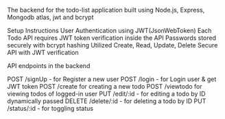 The backend for the todo-list application built using Node.js, Express, Mongodb atlas, jwt and bcrypt

Setup Instructions
User Authentication using JWT(JsonWebToken)
Each Todo API requires JWT token verification inside the API
Passwords stored securely with bcrypt hashing
Utilized Create, Read, Update, Delete 
Secure API  with JWT verification

API endpoints in the backend

POST /signUp - for Register a new user
POST /login - for Login user & get JWT token
POST /create  for creating a new todo
POST /viewtodo  for viewing todos of logged-in user
PUT /edit/:id - for editing a todo by ID dynamically passed
DELETE /delete/:id - for deleting a todo by ID
PUT /status/:id - for toggling status

